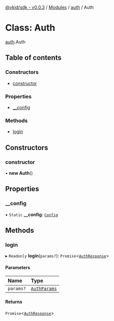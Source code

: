 [@vkid/sdk - v0.0.3](../README.md) / [Modules](../modules.md) / [auth](../modules/auth.md) / Auth

# Class: Auth

[auth](../modules/auth.md).Auth

## Table of contents

### Constructors

- [constructor](auth.Auth.md#constructor)

### Properties

- [\_\_config](auth.Auth.md#__config)

### Methods

- [login](auth.Auth.md#login)

## Constructors

### constructor

• **new Auth**()

## Properties

### \_\_config

▪ `Static` **\_\_config**: [`Config`](core_config.Config.md)

## Methods

### login

▸ `Readonly` **login**(`params?`): `Promise`<[`AuthResponse`](../interfaces/auth.AuthResponse.md)\>

#### Parameters

| Name | Type |
| :------ | :------ |
| `params?` | [`AuthParams`](../interfaces/auth.AuthParams.md) |

#### Returns

`Promise`<[`AuthResponse`](../interfaces/auth.AuthResponse.md)\>
